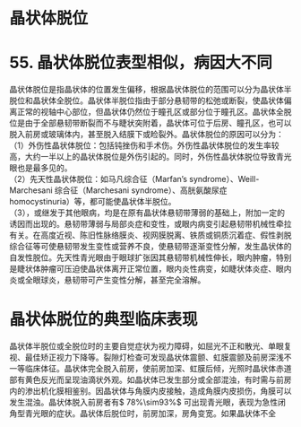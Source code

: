 # 晶状体脱位  
# 55. 晶状体脱位表型相似，病因大不同  
晶状体脱位是指晶状体的位置发生偏移，根据晶状体脱位的范围可以分为晶状体半脱位和晶状体全脱位。晶状体半脱位指由于部分悬韧带的松弛或断裂，使晶状体偏离正常的视轴中心部位，但晶状体仍然位于瞳孔区或部分位于瞳孔区。晶状体全脱位是由于全部悬韧带断裂而不与睫状突附着，晶状体可位于后房、瞳孔区，也可以脱入前房或玻璃体内，甚至脱入结膜下或睑裂外。晶状体脱位的原因可以分为：  
（1）外伤性晶状体脱位：包括钝挫伤和手术伤。外伤性晶状体脱位的发生率较高，大约一半以上的晶状体脱位是外伤引起的。同时，外伤性晶状体脱位导致青光眼也是最多见的。  
（2）先天性晶状体脱位：如马凡综合征（Marfan’s syndrome）、Weill-Marchesani 综合征（Marchesani syndrome）、高胱氨酸尿症  
homocystinuria）等，都可能使晶状体半脱位。  
（3），或继发于其他眼病，均是在原有晶状体悬韧带薄弱的基础上，附加一定的诱因而出现的。悬韧带薄弱与局部炎症和变性，或眼内病变引起悬韧带机械性牵拉有关。在高度近视、陈旧性脉络膜炎、视网膜脱离、铁质或铜质沉着症、假性剥脱综合征等可使悬韧带发生变性或营养不良，使悬韧带逐渐变性分解，发生晶状体的自发性脱位。先天性青光眼由于眼球扩张因其悬韧带机械性伸长，眼内肿瘤，特别是睫状体肿瘤可压迫使晶状体离开正常位置，眼内炎性病变，如睫状体炎症、眼内炎或全眼球炎，悬韧带可产生变性分解，甚至完全溶解。  
#  晶状体脱位的典型临床表现  
晶状体半脱位或全脱位时的主要自觉症状为视力障碍，如屈光不正和散光、单眼复视、最佳矫正视力下降等。裂隙灯检查可发现晶状体震颤、虹膜震颤及前房深浅不一等临床体征。晶状体完全脱入前房，使前房加深、虹膜后倾，光照时晶状体赤道部有黄色反光而呈现油滴状外观。如晶状体已发生部分或全部混浊，有时需与前房内的渗出机化膜相鉴别。因晶状体与角膜内皮接触，造成角膜内皮损伤，角膜可以发生混浊。晶状体脱入前房者有$ 78\%\sim93\%$ 可出现青光眼，表现为急性闭角型青光眼的症状。晶状体后脱位时，前房加深，房角变宽。如果晶状体不全  